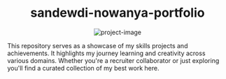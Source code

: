 <h1 align="center" id="title">sandewdi-nowanya-portfolio</h1>

<p align="center"><img src="https://www.sandewdinowanya.online/assets/about-CZRuZpu6.jpg" alt="project-image"></p>

<p id="description">This repository serves as a showcase of my skills projects and achievements. It highlights my journey learning and creativity across various domains. Whether you're a recruiter collaborator or just exploring you'll find a curated collection of my best work here.</p>

